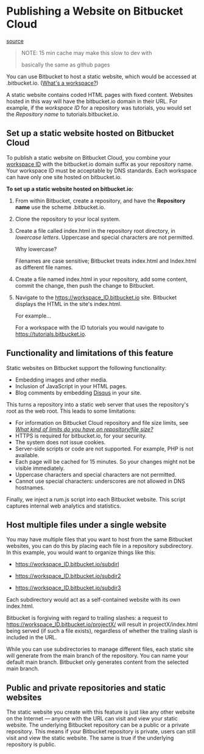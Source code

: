 # Publishing a Website on Bitbucket Cloud

[source](https://support.atlassian.com/bitbucket-cloud/docs/publishing-a-website-on-bitbucket-cloud/)

> NOTE: 15 min cache may make this slow to dev with
>
> basically the same as github pages

You can use Bitbucket to host a static website, which would be accessed at <workspaceid>.bitbucket.io. ([What's a workspace?](https://confluence.atlassian.com/bitbucket/workspaces-966686552.html))

A static website contains coded HTML pages with fixed content. Websites hosted in this way will have the bitbucket.io domain in their URL. For example, if the *workspace ID* for a repository was tutorials, you would set the *Repository name* to tutorials.bitbucket.io.

## Set up a static website hosted on Bitbucket Cloud

To publish a static website on Bitbucket Cloud, you combine your [workspace ID](https://confluence.atlassian.com/bitbucket/change-a-workspace-id-966686598.html) with the bitbucket.io domain suffix as your repository name. Your workspace ID must be acceptable by DNS standards. Each workspace can have only one site hosted on bitbucket.io. 

**To set up a static website hosted on bitbucket.io:**

1. From within Bitbucket, create a repository, and have the **Repository name** use the scheme <workspaceID>.bitbucket.io.

2. Clone the repository to your local system.

3. Create a file called index.html in the repository root directory, in *lowercase letters*. Uppercase and special characters are not permitted.

   Why lowercase?                                      

   Filenames are case sensitive; Bitbucket treats index.html and Index.html as different file names.

4. Create a file named index.html in your repository, add some content, commit the change, then push the change to Bitbucket.

5. Navigate to the https://workspace_ID.bitbucket.io site. Bitbucket displays the HTML in the site's index.html. 

   For example...                                      

   For a workspace with the ID tutorials you would navigate to https://tutorials.bitbucket.io.

## Functionality and limitations of this feature

Static websites on Bitbucket support the following functionality:

- Embedding images and other media. 
- Inclusion of JavaScript in your HTML pages.
- Blog comments by embedding [Disqus](http://disqus.com/) in your site.

This turns a repository into a static web server that uses the repository's root as the web root. This leads to some limitations:

- For information on Bitbucket Cloud repository and file size limits, see [*What kind of limits do you have on repository/file size?*](https://confluence.atlassian.com/bitbucket/what-kind-of-limits-do-you-have-on-repository-file-size-273877699.html)
- HTTPS is required for bitbucket.io, for your security.
- The system does not issue cookies. 
- Server-side scripts or code are not supported. For example, PHP is not available.
- Each page will be cached for 15 minutes. So your changes might not be visible immediately.
- Uppercase characters and special characters are not permitted.
- Cannot use special characters: underscores are not allowed in DNS hostnames.

Finally, we inject a rum.js script into each Bitbucket website. This script captures internal web analytics and statistics.

## Host multiple files under a single website

You may have multiple files that you want to host from the same Bitbucket websites, you can do this by placing each file in a repository subdirectory. In this example, you would want to organize things like this:

- https://workspace_ID.bitbucket.io/subdirl

- https://workspace_ID.bitbucket.io/subdir2
- https://workspace_ID.bitbucket.io/subdir3

Each subdirectory would act as a self-contained website with its own index.html.

Bitbucket is forgiving with regard to trailing slashes: a request to https://workspace_ID.bitbucket.io/projectX/ will result in projectX/index.html being served (if such a file exists), regardless of whether the trailing slash is included in the URL.

While you can use subdirectories to manage different files, each static site will generate from the main branch of the repository. You can name your default main branch. Bitbucket only generates content from the selected main branch.

## Public and private repositories and static websites

The static website you create with this feature is just like any other website on the Internet — anyone with the URL can visit and view your static website. The underlying Bitbucket repository can be a public or a private repository. This means if your Bitbucket repository is private, users can still visit and view the static website. The same is true if the underlying repository is public.